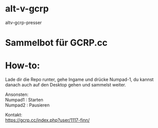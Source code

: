 # alt-v-gcrp
altv-gcrp-presser

# Sammelbot für GCRP.cc

# How-to:
Lade dir die Repo runter, gehe Ingame und drücke Numpad-1, du kannst danach auch auf den Desktop gehen und sammelst weiter. 

Ansonsten: <br>
Numpad1 : Starten <br>
Numpad2 : Pausieren <br>

Kontakt: <br>
https://gcrp.cc/index.php?user/1117-finn/
